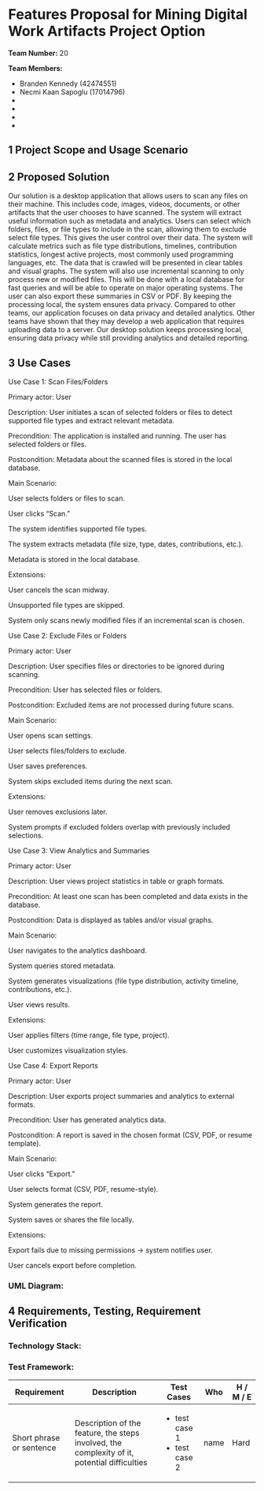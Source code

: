 # Features Proposal for Mining Digital Work Artifacts Project Option

**Team Number:** 20

**Team Members:**

- Branden Kennedy (42474551)
- Necmi Kaan Sapoglu (17014796)
- 
- 
- 
- 

## 1 Project Scope and Usage Scenario


## 2 Proposed Solution
Our solution is a desktop application that allows users to scan any files on their machine. This includes code, images, videos, documents, or other artifacts that the user chooses to have scanned. The system will extract useful information such as metadata and analytics. Users can select which folders, files, or file types to include in the scan, allowing them to exclude select file types. This gives the user control over their data. The system will calculate metrics such as file type distributions, timelines, contribution statistics, longest active projects, most commonly used programming languages, etc. The data that is crawled will be presented in clear tables and visual graphs. The system will also use incremental scanning to only process new or modified files. This will be done with a local database for fast queries and will be able to operate on major operating systems. The user can also export these summaries in CSV or PDF. By keeping the processing local, the system ensures data privacy. Compared to other teams, our application focuses on data privacy and detailed analytics. Other teams have shown that they may develop a web application that requires uploading data to a server. Our desktop solution keeps processing local, ensuring data privacy while still providing analytics and detailed reporting. 

## 3 Use Cases

Use Case 1: Scan Files/Folders

Primary actor: User

Description: User initiates a scan of selected folders or files to detect supported file types and extract relevant metadata.

Precondition: The application is installed and running. The user has selected folders or files.

Postcondition: Metadata about the scanned files is stored in the local database.

Main Scenario:

User selects folders or files to scan.

User clicks “Scan.”

The system identifies supported file types.

The system extracts metadata (file size, type, dates, contributions, etc.).

Metadata is stored in the local database.

Extensions:

User cancels the scan midway.

Unsupported file types are skipped.

System only scans newly modified files if an incremental scan is chosen.

Use Case 2: Exclude Files or Folders

Primary actor: User

Description: User specifies files or directories to be ignored during scanning.

Precondition: User has selected files or folders.

Postcondition: Excluded items are not processed during future scans.

Main Scenario:

User opens scan settings.

User selects files/folders to exclude.

User saves preferences.

System skips excluded items during the next scan.

Extensions:

User removes exclusions later.

System prompts if excluded folders overlap with previously included selections.

Use Case 3: View Analytics and Summaries

Primary actor: User

Description: User views project statistics in table or graph formats.

Precondition: At least one scan has been completed and data exists in the database.

Postcondition: Data is displayed as tables and/or visual graphs.

Main Scenario:

User navigates to the analytics dashboard.

System queries stored metadata.

System generates visualizations (file type distribution, activity timeline, contributions, etc.).

User views results.

Extensions:

User applies filters (time range, file type, project).

User customizes visualization styles.

Use Case 4: Export Reports

Primary actor: User

Description: User exports project summaries and analytics to external formats.

Precondition: User has generated analytics data.

Postcondition: A report is saved in the chosen format (CSV, PDF, or resume template).

Main Scenario:

User clicks “Export.”

User selects format (CSV, PDF, resume-style).

System generates the report.

System saves or shares the file locally.

Extensions:

Export fails due to missing permissions → system notifies user.

User cancels export before completion.

### UML Diagram:


## 4 Requirements, Testing, Requirement Verification

### Technology Stack:

### Test Framework:

| Requirement | Description | Test Cases | Who | H / M / E |  
| --- | --- | --- | --- | --- | 
| Short phrase or sentence | Description of the feature, the steps involved, the complexity of it, potential difficulties | <ul><li>test case 1</li><li>test case 2</li></ul> | name | Hard |